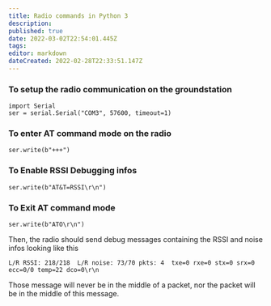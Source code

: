 ```yaml
---
title: Radio commands in Python 3
description: 
published: true
date: 2022-03-02T22:54:01.445Z
tags: 
editor: markdown
dateCreated: 2022-02-28T22:33:51.147Z
---
```


### To setup the radio communication on the groundstation

```
import Serial
ser = serial.Serial("COM3", 57600, timeout=1)
```

### To enter AT command mode on the radio

```
ser.write(b"+++")
```

### To Enable RSSI Debugging infos

```
ser.write(b"AT&T=RSSI\r\n")
```

### To Exit AT command mode

```
ser.write(b"ATO\r\n")
```

Then, the radio should send debug messages containing the RSSI and noise infos looking like this
```
L/R RSSI: 218/218  L/R noise: 73/70 pkts: 4  txe=0 rxe=0 stx=0 srx=0 ecc=0/0 temp=22 dco=0\r\n
```

Those message will never be in the middle of a packet, nor the packet will be in the middle of this message. 